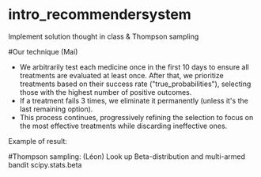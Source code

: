 # intro_recommendersystem

Implement solution thought in class & Thompson sampling

#Our technique (Mai)

  - We arbitrarily test each medicine once in the first 10 days to ensure all treatments are evaluated at least once. After that, we prioritize treatments based on
their success rate ("true_probabilities"), selecting those with the highest number of positive outcomes. 
  - If a treatment fails 3 times, we eliminate it permanently (unless it's the last remaining option). 
  - This process continues, progressively refining the selection to focus on the most effective treatments while discarding ineffective ones.

Example of result:


#Thompson sampling: (Léon)
Look up Beta-distribution and multi-armed bandit 
scipy.stats.beta
